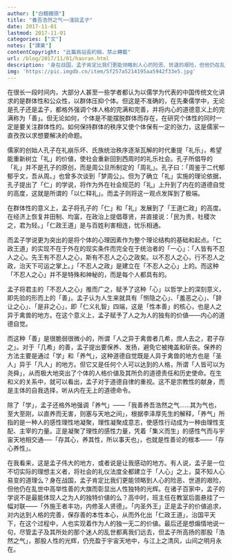 ```yaml
---
author: ["白麵饅頭"]
title: "養吾浩然之气──淺談孟子"
date: 2017-11-01
lastmod: 2017-11-01
categories: ["文"]
notes: ["課業"]
contentCopyright: "此篇爲站長約稿，禁止轉載"
url: /blog/2017/11/01/haoran.html
description: '身在战国，孟子肯定比我们更能领略到人心的险恶、世道的艰险，但他仍在乱世中高举性善的大旗而彰显出人性独特的光辉。'
img: 'https://pic.imgdb.cn/item/5f257a5214195aa5942f33e5.jpg'
---
```


在很长一段时间内，大部分人甚至一些学者都认为以儒学为代表的中国传统文化讲求的是群体性和公众性，以群体压抑个体。但这是不准确的，在先秦儒学中，无论是孔子还是孟子，都格外强调个体人格的完满和完善，并将内心的道德意义上的完满称为「善」。但无论如何，个体是不能摆脱群体而存在，在研究个体性的同时一定是要关注群体性的。如何保持群体的秩序又使个体保有一定的张力，这是儒家一直孜孜以求想要解决的命题。

儒家的创始人孔子在礼崩乐坏、氏族统治秩序逐渐瓦解的时代重提「礼乐」，希望能重新树立「礼」的价値，使社会重新回到西周时的礼乐社会。孔子所倡导的「礼」并不是孔子的原创，而是周公旦所制定的「周礼」。孔子曰：「周鉴于二代郁郁乎文，吾从周。」也曾多次谈到「梦周公」。但为了确立「礼」实施的理论依据，孔子提出了「仁」的学说，将作为外在社会规范的「礼」上升到了内在的道德自觉的高度，这就是所谓的「以仁释礼」。而孟子则将这一观点发挥到了极端。

在群体性的意义上，孟子将孔子的「仁」和「礼」发展到了「王道仁政」的高度。在经济上恢复井田制、均富，在政治上提倡尊贤，并直接说：「民为贵，社稷次之，君为轻。」「仁政王道」是与百姓利害相连，忧乐相通。

而孟子学说更为突出的是将个体的心理因素作为整个理论结构的基础和起点。「仁政王道」的实现不在于外在的现实条件而完全在于统治者的「一心」：「人皆有不忍人之心。先王有不忍人之心，斯有不忍人之心之政矣。以不忍人之心，行不忍人之政，治天下可运之掌上。」「不忍人之政」是建立在「不忍人之心」上的。而这种「不忍人之心」并不是特殊和神秘的，而是每个人都具有的。

孟子将君主的「不忍人之心」推而广之，赋予了这种「心」以哲学上的深刻意义，即先验的形而上的「善」。孟子认为人生来就具有「恻隐之心」、「羞恶之心」、「辞让之心」、「是非之心」，即「仁义礼智」四端，这是「性本善」的核心，也是人之异于禽兽的地方。在这个意义上，孟子赋予了人之为人的独有的价値——内心的道德自觉。

而这种「善」是很脆弱很微小的，所谓「人之异于禽兽者几希，庶人去之，君子存之」。对于「几希」的善，孟子提出要保养、发扬，避免它被掩盖和斫丧。保养的方法主要是通过「学」和「养气」，这种道德自觉既是人异于禽兽的地方也是「圣人」异于「凡人」的地方。但它又是任何个人可以达到的人格，所谓「人皆可以为尧舜」，从而极大地突出了个体的人格价値及其所负的道德责任和历史使命。在生和义的关系中，就可以看出，孟子对于道德自律的重视。这不是宗教性的献身，而是主体的自我选择，听从内在无上的道德命令。

除了「学」，孟子还格外地强调「养气」——「我善养吾浩然之气……其为气也，至大至刚，以直养而无害，则塞与天地之间」，根据李泽厚先生的解释，「养气」所指的是一种人的感性理性地凝聚，理性凝聚成意志，使感性行动成为一种由理性支配、主宰的力量。正是凝聚了理性的感性力量，凭着「集义而生」的感性<n>气</n>而与宇宙天地相交通──「存其心，养其性，所以事天也」，也就是性善论的根本——「存心养性」。

在我看来，这是孟子伟大的地方，或者说是让我感动的地方。有人说，孟子是一位不切实际的理想主义者，将社会的礼仪法度全都建立于「人心」之上，莫不知人心易变的道理么？身在战国，孟子肯定比我们更能领略到人心的险恶、世道的艰险，但他仍在乱世中高举性善的大旗而彰显出人性独特的光辉。在诸子百家中，孟子的学说不是最能体现人之为人的独特价値的么？高中时，班主任在教室后面悬挂了一幅对联——「外施王者丰功，内修圣人贤德」。「内圣外王」正是孟子的价値追求，对内达到人格的完善，保存善的本性本心，从而外化出「仁政王道」，治国平天下，在这个过程中，人也实现着作为人的独一无二的价値。最后还是想煽情地说一句，尽管孟子及其所处的那个迷人的乱世都离我们远去，但孟子所高扬的那股「浩然之气」，那股人性的光辉，仍充盈于宇宙天地中，与江上之清风，山间之明月永在。
